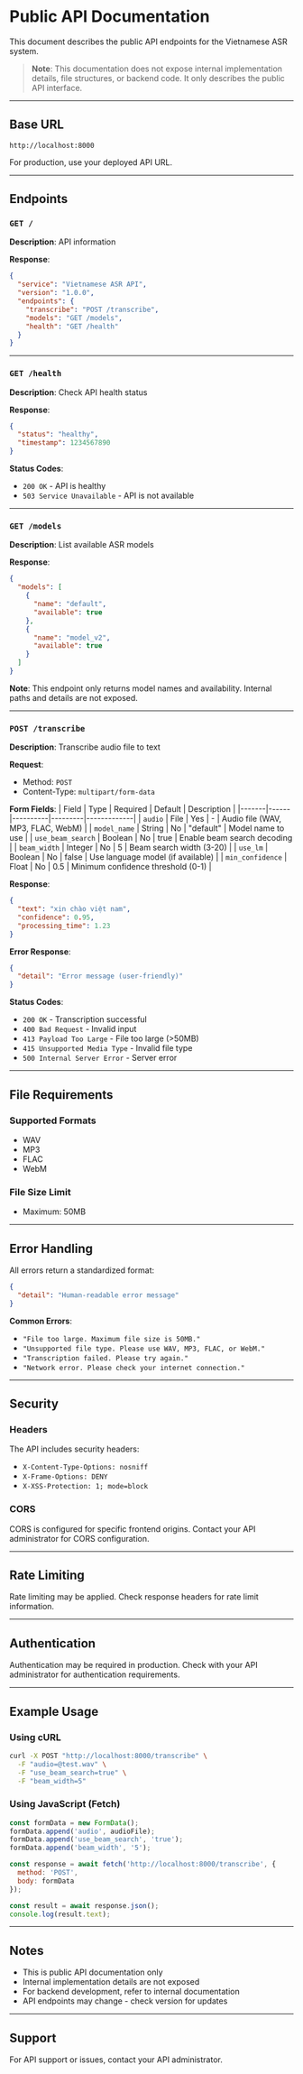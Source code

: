 # Public API Documentation

This document describes the public API endpoints for the Vietnamese ASR system.

> **Note**: This documentation does not expose internal implementation details, file structures, or backend code. It only describes the public API interface.

---

## Base URL

```
http://localhost:8000
```

For production, use your deployed API URL.

---

## Endpoints

### `GET /`

**Description**: API information

**Response**:
```json
{
  "service": "Vietnamese ASR API",
  "version": "1.0.0",
  "endpoints": {
    "transcribe": "POST /transcribe",
    "models": "GET /models",
    "health": "GET /health"
  }
}
```

---

### `GET /health`

**Description**: Check API health status

**Response**:
```json
{
  "status": "healthy",
  "timestamp": 1234567890
}
```

**Status Codes**:
- `200 OK` - API is healthy
- `503 Service Unavailable` - API is not available

---

### `GET /models`

**Description**: List available ASR models

**Response**:
```json
{
  "models": [
    {
      "name": "default",
      "available": true
    },
    {
      "name": "model_v2",
      "available": true
    }
  ]
}
```

**Note**: This endpoint only returns model names and availability. Internal paths and details are not exposed.

---

### `POST /transcribe`

**Description**: Transcribe audio file to text

**Request**:
- Method: `POST`
- Content-Type: `multipart/form-data`

**Form Fields**:
| Field | Type | Required | Default | Description |
|-------|------|----------|---------|-------------|
| `audio` | File | Yes | - | Audio file (WAV, MP3, FLAC, WebM) |
| `model_name` | String | No | "default" | Model name to use |
| `use_beam_search` | Boolean | No | true | Enable beam search decoding |
| `beam_width` | Integer | No | 5 | Beam search width (3-20) |
| `use_lm` | Boolean | No | false | Use language model (if available) |
| `min_confidence` | Float | No | 0.5 | Minimum confidence threshold (0-1) |

**Response**:
```json
{
  "text": "xin chào việt nam",
  "confidence": 0.95,
  "processing_time": 1.23
}
```

**Error Response**:
```json
{
  "detail": "Error message (user-friendly)"
}
```

**Status Codes**:
- `200 OK` - Transcription successful
- `400 Bad Request` - Invalid input
- `413 Payload Too Large` - File too large (>50MB)
- `415 Unsupported Media Type` - Invalid file type
- `500 Internal Server Error` - Server error

---

## File Requirements

### Supported Formats
- WAV
- MP3
- FLAC
- WebM

### File Size Limit
- Maximum: 50MB

---

## Error Handling

All errors return a standardized format:

```json
{
  "detail": "Human-readable error message"
}
```

**Common Errors**:
- `"File too large. Maximum file size is 50MB."`
- `"Unsupported file type. Please use WAV, MP3, FLAC, or WebM."`
- `"Transcription failed. Please try again."`
- `"Network error. Please check your internet connection."`

---

## Security

### Headers
The API includes security headers:
- `X-Content-Type-Options: nosniff`
- `X-Frame-Options: DENY`
- `X-XSS-Protection: 1; mode=block`

### CORS
CORS is configured for specific frontend origins. Contact your API administrator for CORS configuration.

---

## Rate Limiting

Rate limiting may be applied. Check response headers for rate limit information.

---

## Authentication

Authentication may be required in production. Check with your API administrator for authentication requirements.

---

## Example Usage

### Using cURL

```bash
curl -X POST "http://localhost:8000/transcribe" \
  -F "audio=@test.wav" \
  -F "use_beam_search=true" \
  -F "beam_width=5"
```

### Using JavaScript (Fetch)

```javascript
const formData = new FormData();
formData.append('audio', audioFile);
formData.append('use_beam_search', 'true');
formData.append('beam_width', '5');

const response = await fetch('http://localhost:8000/transcribe', {
  method: 'POST',
  body: formData
});

const result = await response.json();
console.log(result.text);
```

---

## Notes

- This is public API documentation only
- Internal implementation details are not exposed
- For backend development, refer to internal documentation
- API endpoints may change - check version for updates

---

## Support

For API support or issues, contact your API administrator.

